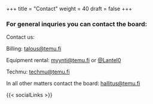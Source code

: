 +++
title = "Contact"
weight = 40
draft = false
+++

### For general inquries you can contact the board:

Contact us:

Billing: talous@temu.fi

Equipment rental: myynti@temu.fi or [@Lantel0](https://t.me/Lantel0)

Techmu: techmu@temu.fi

In all other matters contact the board: hallitus@temu.fi

{{< socialLinks >}}
